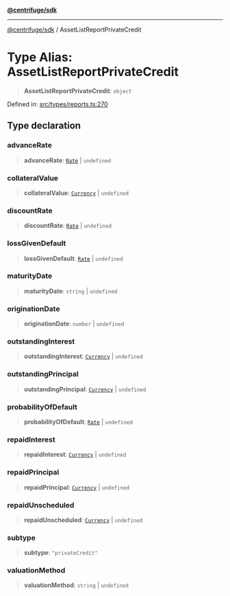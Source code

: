 [**@centrifuge/sdk**](../README.md)

***

[@centrifuge/sdk](../README.md) / AssetListReportPrivateCredit

# Type Alias: AssetListReportPrivateCredit

> **AssetListReportPrivateCredit**: `object`

Defined in: [src/types/reports.ts:270](https://github.com/centrifuge/centrifuge-sdk/blob/35076f925246b8dbb28e12a5beeb6327f126023f/src/types/reports.ts#L270)

## Type declaration

### advanceRate

> **advanceRate**: [`Rate`](../classes/Rate.md) \| `undefined`

### collateralValue

> **collateralValue**: [`Currency`](../classes/Currency.md) \| `undefined`

### discountRate

> **discountRate**: [`Rate`](../classes/Rate.md) \| `undefined`

### lossGivenDefault

> **lossGivenDefault**: [`Rate`](../classes/Rate.md) \| `undefined`

### maturityDate

> **maturityDate**: `string` \| `undefined`

### originationDate

> **originationDate**: `number` \| `undefined`

### outstandingInterest

> **outstandingInterest**: [`Currency`](../classes/Currency.md) \| `undefined`

### outstandingPrincipal

> **outstandingPrincipal**: [`Currency`](../classes/Currency.md) \| `undefined`

### probabilityOfDefault

> **probabilityOfDefault**: [`Rate`](../classes/Rate.md) \| `undefined`

### repaidInterest

> **repaidInterest**: [`Currency`](../classes/Currency.md) \| `undefined`

### repaidPrincipal

> **repaidPrincipal**: [`Currency`](../classes/Currency.md) \| `undefined`

### repaidUnscheduled

> **repaidUnscheduled**: [`Currency`](../classes/Currency.md) \| `undefined`

### subtype

> **subtype**: `"privateCredit"`

### valuationMethod

> **valuationMethod**: `string` \| `undefined`
